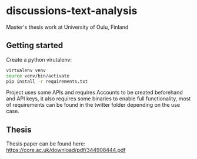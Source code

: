 # discussions-text-analysis

Master's thesis work at University of Oulu, Finland 

## Getting started

Create a python virutalenv:

```bash
virtualenv venv
source venv/bin/activate
pip install -r requirements.txt
```

Project uses some APIs and requires Accounts to be created beforehand and API keys, it also requires some binaries to enable full functionality, most of requirements can be found in the twitter folder depending on the use case.

## Thesis

Thesis paper can be found here: https://core.ac.uk/download/pdf/344908444.pdf
